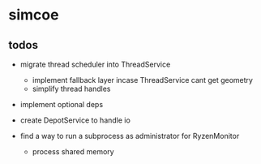 # simcoe

## todos

* migrate thread scheduler into ThreadService
    * implement fallback layer incase ThreadService cant get geometry
    * simplify thread handles

* implement optional deps

* create DepotService to handle io

* find a way to run a subprocess as administrator for RyzenMonitor
    * process shared memory
